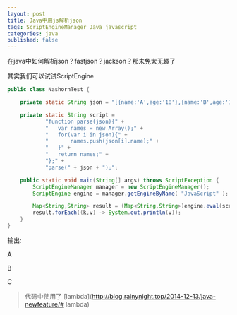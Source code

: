 ```yaml
---
layout: post
title: Java中用js解析json
tags: ScriptEngineManager Java javascript
categories: java
published: false
---
```


在java中如何解析json？fastjson？jackson？那未免太无趣了

其实我们可以试试ScriptEngine

~~~java
public class NashornTest {

    private static String json = "[{name:'A',age:'18'},{name:'B',age:'19'},{name:'C',age:'30'}]";

    private static String script =
            "function parse(json){" +
            "   var names = new Array();" +
            "   for(var i in json){" +
            "       names.push(json[i].name);" +
            "   }" +
            "   return names;" +
            "};" +
            "parse(" + json + ");";

    public static void main(String[] args) throws ScriptException {
        ScriptEngineManager manager = new ScriptEngineManager();
        ScriptEngine engine = manager.getEngineByName( "JavaScript" );

        Map<String,String> result = (Map<String,String>)engine.eval(script);
        result.forEach((k,v) -> System.out.println(v));
    }
}
~~~

输出:

A

B

C

> 代码中使用了 [lambda](http://blog.rainynight.top/2014-12-13/java-newfeature/# lambda)

